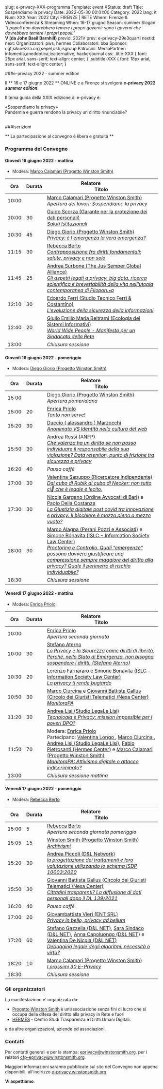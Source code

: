 slug: e-privacy-XXX-programma
Template: event
XStatus: draft
Title: Sospendiamo la privacy
Date: 2022-05-30 00:01:00
Category: 2022
lang: it
Num: XXX
Year: 2022
City: FIRENZE | RETE
Where: Firenze & Videoconferenza & Streaming
When: 16-17 giugno
Season: summer
Slogan: <i>"I popoli non dovrebbero temere i propri governi: sono i governi che dovrebbero temere i propri popoli."</i><br/><b>V (da John Basil Barnhill)</b>
previd: 2021V
prev: e-privacy-29e3quarti
nextid:
next:
Organizzatori: pws, hermes
Collaboratori: bba
Sponsor: cgt,sikurezza.org,sepel,ush,isgroup
Patrocini: 
MediaPartner: infomedia,aneddotica,lealternative, hackerjournal
css: .title-XXX { font: 25px arial, sans-serif; text-align: center; }   .subtitle-XXX { font: 18px arial, sans-serif; text-align: center; }


###e-privacy 2022 - summer edition

Il ** 16 e 17 giugno 2022 ** ONLINE e a Firenze  si svolgerà **e-privacy 2022
_summer edition_**.

Il tema guida della XXIX edizione di e-privacy è:

<div class="title-XXX">«Sospendiamo la privacy»</div>
<div class="subtitle-XXX">Pandemia e guerra rendono la privacy un diritto rinunciabile?</div>
<br/>


###Iscrizioni

** La partecipazione al convegno è libera e gratuita  **


### <a name="programma"></a>Programma del Convegno


#### <a name="vep"></a>Giovedì 16 giugno 2022 - mattina

* Modera: <a href="/e-privacy-XXX-relatori.html#calamari">Marco Calamari (Progetto Winston Smith)</a>

**Ora** | Durata | **Relatore**&nbsp;&nbsp;&nbsp;&nbsp;&nbsp;&nbsp;&nbsp;&nbsp;&nbsp;&nbsp;&nbsp;&nbsp;&nbsp;&nbsp;&nbsp;&nbsp; <br/> **Titolo**
------- | --- | ------- 
10:00||<span class='talk'><a href="/e-privacy-XXX-relatori.html#calamari">Marco Calamari (Progetto Winston Smith)</a><br/><em>Apertura dei lavori: Sospendiamo la privacy</em></span>
10:00|30|<span class='talk'><a href="/e-privacy-XXX-relatori.html#scorza">Guido Scorza (Garante per la protezione dei dati personali)</a><br/><em><a name='1m01'></a><a href="/e-privacy-XXX-interventi.html#scorza">Saluti Istituzionali</a></em></span>
10:30|45|<span class='talk'><a href="/e-privacy-XXX-relatori.html#giorio">Diego Giorio (Progetto Winston Smith)</a><br/><em><a name='1m02'></a><a href="/e-privacy-XXX-interventi.html#giorio">Privacy: è l'emergenza la vera emergenza?</a></em></span>
11:15|30|<span class='talk'><a href="/e-privacy-XXX-relatori.html#berto">Rebecca Berto </a><br/><em><a name='1m03'></a><a href="/e-privacy-XXX-interventi.html#berto">Contrapposizione fra diritti fondamentali: salute, privacy e non solo</a></em></span>
11:45|25|<span class='talk'><a href="/e-privacy-XXX-relatori.html#surbone">Andrea Surbone (The Jus Semper Global Alliance)</a><br/><em><a name='1m04'></a><a href="/e-privacy-XXX-interventi.html#surbone">Gli aspetti legati a privacy, big data, ricerca scientifica e brevettabilità della vita nell’utopia contemporanea di Filoponىa</a></em></span>
12:10|30|<span class='talk'><a href="/e-privacy-XXX-relatori.html#ferri">Edoardo Ferri (Studio Tecnico Ferri & Costantino)</a><br/><em><a name='1m05'></a><a href="/e-privacy-XXX-interventi.html#ferri">L'evoluzione della sicurezza della informazioni</a></em></span>
12:40|20|<span class='talk'><a href="/e-privacy-XXX-relatori.html#beltrami">Giulio Emilio Maria Beltrami (Ecologia dei Sistemi Informativi)</a><br/><em><a name='1m06'></a><a href="/e-privacy-XXX-interventi.html#beltrami">World Wide People - Manifesto per un Sindacato della Rete</a></em></span>
13:00||<span class='talk'><em>Chiusura sessione</em></span>

#### <a name="vep"></a>Giovedì 16 giugno 2022 - pomeriggio

* Modera: <a href="/e-privacy-XXX-relatori.html#giorio">Diego Giorio (Progetto Winston Smith)</a>

**Ora** | Durata | **Relatore**&nbsp;&nbsp;&nbsp;&nbsp;&nbsp;&nbsp;&nbsp;&nbsp;&nbsp;&nbsp;&nbsp;&nbsp;&nbsp;&nbsp;&nbsp;&nbsp; <br/> **Titolo**
------- | --- | ------- 
15:00||<span class='talk'><a href="/e-privacy-XXX-relatori.html#giorio">Diego Giorio (Progetto Winston Smith)</a><br/><em>Apertura pomeridiana</em></span>
15:00|20|<span class='talk'><a href="/e-privacy-XXX-relatori.html#priolo">Enrica Priolo </a><br/><em><a name='1p01'></a><a href="/e-privacy-XXX-interventi.html#priolo">Tanto non serve!</a></em></span>
15:20|30|<span class='talk'><a href="/e-privacy-XXX-relatori.html#marzocchi">Duccio ( alessandro ) Marzocchi </a><br/><em><a name='1p02'></a><a href="/e-privacy-XXX-interventi.html#marzocchi">Anonimato VS Identità nella cultura del web</a></em></span>
15:50|30|<span class='talk'><a href="/e-privacy-XXX-relatori.html#rossi">Andrea Rossi (ANFP)</a><br/><em><a name='1p03'></a><a href="/e-privacy-XXX-interventi.html#rossi">Che valenza ha un diritto se non posso individuare il responsabile della sua violazione? Data retention, punto di frizione tra sicurezza e privacy</a></em></span>
16:20|40|<span class='talk'><em>Pausa caffé</em></span>
17:00|30|<span class='talk'><a href="/e-privacy-XXX-relatori.html#sapuppo">Valentina Sapuppo (Ricercatore Indipendente)</a><br/><em><a name='1p04'></a><a href="/e-privacy-XXX-interventi.html#sapuppo">Dal cubo di Rubik al cubo di Necker: non tutto ciٍ che è legale è lecito.</a></em></span>
17:30|30|<span class='talk'><a href="/e-privacy-XXX-relatori.html#gargano">Nicola Gargano (Ordine Avvocati di Bari)</a> e <a href="/e-privacy-XXX-relatori.html#dellacostanza">Paolo Della Costanza </a><br/><em><a name='1p05'></a><a href="/e-privacy-XXX-interventi.html#gargano">La Giustizia digitale post covid tra innovazione e privacy. Il bicchiere è mezzo pieno o mezzo vuoto?</a></em></span>
18:00|30|<span class='talk'><a href="/e-privacy-XXX-relatori.html#alagna">Marco Alagna (Perani Pozzi e Associati)</a> e <a href="/e-privacy-XXX-relatori.html#bonavita">Simone Bonavita (ISLC - Information Society Law Center)</a><br/><em><a name='1p06'></a><a href="/e-privacy-XXX-interventi.html#alagna">Proctoring e Controllo. Quali “emergenze” possono davvero giustificare una compressione sempre maggiore del diritto alla privacy? Quale il perimetro di rischio individuabile?</a></em></span>
18:30||<span class='talk'><em>Chiusura sessione</em></span>

#### <a name="sam"></a>Venerdì 17 giugno 2022 - mattina

* Modera: <a href="/e-privacy-XXX-relatori.html#priolo">Enrica Priolo </a>

 **Ora** | Durata | **Relatore**&nbsp;&nbsp;&nbsp;&nbsp;&nbsp;&nbsp;&nbsp;&nbsp;&nbsp;&nbsp;&nbsp;&nbsp;&nbsp;&nbsp;&nbsp;&nbsp; <br/> **Titolo** 
------- | --- | ------- 
10:00||<span class='talk'><a href="/e-privacy-XXX-relatori.html#priolo">Enrica Priolo </a><br/><em>Apertura seconda giornata</em></span>
10:00|30|<span class='talk'><a href="/e-privacy-XXX-relatori.html#aterno">Stefano Aterno </a><br/><em><a name='2m01'></a><a href="/e-privacy-XXX-interventi.html#aterno">La Privacy e la Sicurezza come diritti di libertà. Perché, nello Stato di Emergenza, non bisogna sospendere i diritti. (Stefano Aterno)</a></em></span>
10:30|20|<span class='talk'><a href="/e-privacy-XXX-relatori.html#farnararo">Lorenzo Farnararo </a> e <a href="/e-privacy-XXX-relatori.html#bonavita">Simone Bonavita (ISLC - Information Society Law Center)</a><br/><em><a name='2m02'></a><a href="/e-privacy-XXX-interventi.html#farnararo">La privacy ti rende bugiardo</a></em></span>
10:50|30|<span class='talk'><a href="/e-privacy-XXX-relatori.html#ciurcina">Marco Ciurcina </a> e <a href="/e-privacy-XXX-relatori.html#gallus">Giovanni Battista Gallus (Circolo dei Giuristi Telematici /Nexa Center)</a><br/><em><a name='2m03'></a><a href="/e-privacy-XXX-interventi.html#ciurcina">MonitoraPA</a></em></span>
11:20|30|<span class='talk'><a href="/e-privacy-XXX-relatori.html#lisi">Andrea Lisi (Studio LegaLe Lisi)</a><br/><em><a name='2m04'></a><a href="/e-privacy-XXX-interventi.html#lisi">Tecnologia e Privacy: mission impossible per i poveri DPO?</a></em></span>
11:50|70|<span class='talk'>Modera: <a href="/e-privacy-XXX-relatori.html#priolo">Enrica Priolo </a><br/>Partecipano: <a href="/e-privacy-XXX-relatori.html#longo">Valentina Longo </a>, <a href="/e-privacy-XXX-relatori.html#ciurcina">Marco Ciurcina </a>, <a href="/e-privacy-XXX-relatori.html#lisi">Andrea Lisi (Studio LegaLe Lisi)</a>, <a href="/e-privacy-XXX-relatori.html#naif">Fabio Pietrosanti (Hermes Center)</a> e <a href="/e-privacy-XXX-relatori.html#calamari">Marco Calamari (Progetto Winston Smith)</a><br/><em><a name='2m05'></a><a href="/e-privacy-XXX-interventi.html#tavola">MonitoraPA: Attivismo digitale o attacco indiscriminato?</a></em></span>
13:00||<span class='talk'><em>Chiusura sessione mattina</em></span>

#### <a name="sam"></a>Venerdì 17 giugno 2022 - pomeriggio

* Modera: <a href="/e-privacy-XXX-relatori.html#berto">Rebecca Berto </a>

 **Ora** | Durata | **Relatore**&nbsp;&nbsp;&nbsp;&nbsp;&nbsp;&nbsp;&nbsp;&nbsp;&nbsp;&nbsp;&nbsp;&nbsp;&nbsp;&nbsp;&nbsp;&nbsp; <br/> **Titolo** 
------- | --- | ------- 
15:00|5|<span class='talk'><a href="/e-privacy-XXX-relatori.html#berto">Rebecca Berto </a><br/><em>Apertura seconda giornata pomeriggio</em></span>
15:05|15|<span class='talk'><a href="/e-privacy-XXX-relatori.html#winston">Winston Smith (Progetto Winston Smith)</a><br/><em><a name='2p01'></a><a href="/e-privacy-XXX-interventi.html#winston">Archivismi</a></em></span>
15:20|30|<span class='talk'><a href="/e-privacy-XXX-relatori.html#piccoli">Andrea Piccoli (D&L Network)</a><br/><em><a name='2p02'></a><a href="/e-privacy-XXX-interventi.html#piccoli">la progettazione dei trattamenti e loro valutazione utilizzando lo schema ISDP 10003:2020</a></em></span>
15:50|30|<span class='talk'><a href="/e-privacy-XXX-relatori.html#gallus">Giovanni Battista Gallus (Circolo dei Giuristi Telematici /Nexa Center)</a><br/><em><a name='2p03'></a><a href="/e-privacy-XXX-interventi.html#gallus">Cittadini trasparenti? La diffusione di dati personali dopo il DL 139/2021</a></em></span>
16:20|40|<span class='talk'><em>Pausa caffé</em></span>
17:00|20|<span class='talk'><a href="/e-privacy-XXX-relatori.html#vieri">Giovambattista Vieri (ENT SRL)</a><br/><em><a name='2p04'></a><a href="/e-privacy-XXX-interventi.html#vieri">Privacy in bello, privacy ad bellum</a></em></span>
17:20|60|<span class='talk'><a href="/e-privacy-XXX-relatori.html#gazzella">Stefano Gazzella (D&L NET)</a>, <a href="/e-privacy-XXX-relatori.html#sindaco">Sara Sindaco (D&L NET)</a>, <a href="/e-privacy-XXX-relatori.html#capoluongo">Anna Capoluongo (D&L NET)</a> e <a href="/e-privacy-XXX-relatori.html#denicola">Valentina De Nicola (D&L NET)</a><br/><em><a name='2p05'></a><a href="/e-privacy-XXX-interventi.html#gazzella">Debugging legale degli algoritmi: necessità o virtù?</a></em></span>
18:20|10|<span class='talk'><a href="/e-privacy-XXX-relatori.html#calamari">Marco Calamari (Progetto Winston Smith)</a><br/><em><a name='2p06'></a><a href="/e-privacy-XXX-interventi.html#calamari2">I prossimi 30 E-Privacy</a></em></span>
18:30||<span class='talk'><em>Chiusura sessione</em></span>

### Gli organizzatori

La manifestazione e’ organizzata da:

 - [Progetto Winston Smith](http://pws.winstonsmith.org/) è un’associazione senza fini di lucro che si occupa della difesa del diritto alla privacy in Rete e fuori
 - [HERMES](http://logioshermes.org/) \- Centro Studi Trasparenza e Diritti Umani Digitali.

e da altre organizzazioni, aziende ed associazioni.


### Contatti

Per contatti generali e per la
stampa: [eprivacy@winstonsmith.org](mailto:eprivacy@winstonsmith.org),
per i relatori
[cfp-eprivacy@winstonsmith.org](mailto:cfp-eprivacy@winstonsmith.org).

Maggiori informazioni saranno pubblicate sul sito del Convegno non appena
disponibili, all'indirizzo [e-privacy.winstonsmith.org](http://e-privacy.winstonsmith.org).

**Vi aspettiamo**.
